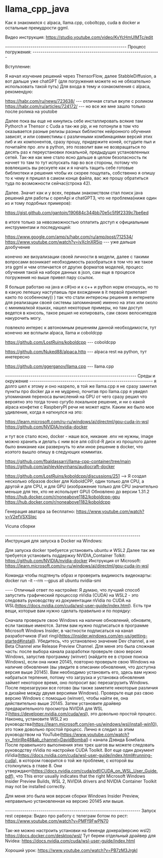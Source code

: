 # llama_cpp_java
Как я знакомился с alpaca, llama.cpp, coboltcpp, cuda в docker и остальные премудрости ggml.


Видео инструкция:
https://studio.youtube.com/video/KvYcHmUlMTc/edit


















-------------------------------------------------------------- Процесс погружения: -----------------------------------------------------------------

Вступление:

Я начал изучение решений через ThensorFlow, далее StabbleDiffusion, а вот дальше уже chatGPT (для погружения можете но не обязательно использовать такой путь)
Для входа в тему и ознакомления с alpaca, рекомендую:

https://habr.com/ru/news/723638/            --- отличная статья вкупе с роликом
https://habr.com/ru/articles/724172/        --- но все же мне зашло только после ролика на youtobe

Далее пока вы еще не кинулись себе инсталлировать всякие там Pythorch и Thensor с Cuda а так-же pip, и не потонули в том что оказывается разные релизы разных библиотек нейронного обучения 
зависят, и или совместимы с различными комбинациями версий этих либ и их компонентов, сразу прошу, придержите коней, остудите пыл и почитайте про .env в python, это позволит вам не возвращаться по десять раз
к переустановки локальной, предыдущих установленных сетей. Так-же как мне стало ясно дальше в целом безопасность пк начнет то там то тут испускать пар во все стороны, потому что вовлекшись вы рескуете как и я 
начать тащить себе готовые библиотеки и решения чтобы их скорее пощупать, собственно я опишу то к чему я пришел в самом конце файла, вас же прошу обратиться туда по возможности сейчас(строка 42).

Далее. Значит как и у всех, первым знакомством стал поиск java решений для работы с openApi и chatGPT3, 
что не проблема(ниже один из и тому подобных примеров):

https://gist.github.com/gantoin/190684c344bb70e5c5f9f2339c7be6ed

в итоге только за невозможностью оплатить доступ к официальным инструментам и последующей:

https://www.google.com/amp/s/habr.com/ru/amp/post/712534/
https://www.youtube.com/watch?v=ivXcInXR5jo --- уже дальше дообучение

конечно же визуализации своей личности в модели, далее с такими вопросами возникает необходимость разобраться в том что же такое эта ggml и чем отличается от других форматов моделей,
процесс обучения такой на наборе данных в json, сам еще в процессе погружения но выше привел пару ссылок.

Я больше работаю на java и c#(но и к с++ и python норм отношусь, но то в какую лепешку наступаешь при вхождении в it первой прилепает както по особенному)) ) 
так что стали интересны решения в интернете для реализации своей системы запоминания) именно на этих или около с минималкой языках,
нашел некоторые примеры, но там доступ ведется в консоль, такое решил не копировать, сам своих велосипедов накурочить могу.

повлекло интерес к автономным решениям данной необходимости, тут конечно же всплыли alpaca, llama и coboldcpp

https://github.com/LostRuins/koboldcpp        --- coboldcpp

https://github.com/Nuked88/alpaca.http        --- alpaca rest на python, тут инетересно

https://github.com/ggerganov/llama.cpp        --- llama.cpp

------------------------------------------------------------------- Среды и окружение ---------------------------------------------------------------
я долго шел к этому и оно назрело, в той же llama.cpp я не сразу заметил пункты про docker да и не мудрено, почитав про llama.cpp я увидел упоминания переноса вычислений на GPU от чего
сразу решил что вероятно это тогда точно сугубо локальное решение, и ни о какой alpaca конфетке с RaspberyPI речи не может идти. Каким же было мое удивление, когда я наткнулся на это:

https://learn.microsoft.com/ru-ru/windows/ai/directml/gpu-cuda-in-wsl
https://github.com/NVIDIA/nvidia-docker

и тут все стало ясно, docker - наше все, никакие .env не нужны, image можно хранить и делать с ним все аля cd/cd-R диск из прошлого
далее было вникание как развернуть то или иное решение в docker, что изэтого вышло опишу в следующих коммитах.

https://github.com/fbaldassarri/llama-cpp-container/tree/main
https://github.com/ashleykleynhans/audiocraft-docker

https://github.com/LostRuins/koboldcpp/discussions/251 -->
Я создал несколько образов docker для KoboldCPP, один только для CPU, а другой и для CPU, и для GPU (изображение только для CPU значительно меньше для тех, кто не использует GPU)
Обновлено до версии 1.31.2
https://hub.docker.com/r/noneabove1182/koboldcpp-gpu
https://hub.docker.com/r/noneabove1182/koboldcpp

Генерация аватара за бесплатно:
https://www.youtube.com/watch?v=V2efVSXSlqc

Vicuna сборки


---------------------------------------------------------------------   Инструкция для запуска в Docker на Windows:

Для запуска docker требуется установить ubuntu и WSL2
Далее так же требуется установить поддержку NVIDIA_Container Tolkit: https://github.com/NVIDIA/nvidia-docker
Инструкция от Microsoft: https://learn.microsoft.com/ru-ru/windows/ai/directml/gpu-cuda-in-wsl

Команда чтобы подтянуть образ и проверить видимость видеокарты:
docker run -it --rm --gpus all ubuntu nvidia-smi

---- Отличный ответ по настройке:
Я думаю, что лучший способ запустить графический процессор nVidia (CUDA) на WSL2 - это следовать руководству из документации nVidia по CUDA на WSL(https://docs.nvidia.com/cuda/wsl-user-guide/index.html). Есть три вещи, которые вам нужно сделать правильно и по порядку:

Сначала проверьте свою Windows на наличие обновлений, обновите, если таковые имеются. Затем вам нужно подписаться в программе Microsoft Windows Insider, в частности подписаться на канал разработчиков (Fast ring)(https://insider.windows.com/en-us/getting-started#install). Убедитесь, что установлено значение Dev channel, а не Beta Channel или Release Preview Channel. Для меня это была сложная часть: после выбора канала разработки проверьте свою версию Windows, запустив программу (winver) (найдите ее в строке поиска Windows), если она ниже 20145, повторно проверьте свою Windows на наличие обновления (вы увидите в описании обновления, что доступна версия выше 20145). Вам необходимо установить его, здесь вам нужно набраться терпения, потому что загрузка и установка обновления займет некоторое время, оно попросит вас перезагрузить Windows. После перезагрузки все готово (вы также заметите некоторые различия в дизайне между двумя версиями Windows). Проверьте еще раз свою версию Windows с помощью (winver), чтобы найти ее, она действительно выше 20145.
Затем установите драйвер предварительного просмотра NVIDIA для WSL 2(https://developer.nvidia.com/cuda/wsl), это довольно простой процесс.
Наконец, установите WSL2 из руководства(https://learn.microsoft.com/en-us/windows/wsl/install-win10), это тоже довольно простой процесс. Лично я следил за этим руководством на YouTube(https://www.youtube.com/watch?v=_fntjriRe48&ab_channel=DavidBombal) с канала Дэвида Бомбала.
После правильного выполнения этих трех шагов вы можете следовать руководству nVidia по настройке CUDA Toolkit. Вот еще один документ nVidia(https://docs.nvidia.com/cuda/wsl-user-guide/index.html#running-cuda), в котором говорится о той же проблеме, с которой вы столкнулись в главе 8. Они утверждают(https://docs.nvidia.com/cuda/pdf/CUDA_on_WSL_User_Guide.pdf), что This error usually indicates that the right Microsoft Windows Insider Preview Builds, WSL 2, NVIDIA drivers and NVIDIA Container Toolkit may not be installed correctly.

Для меня это была моя версия сборки Windows Insider Preview, неправильно установленная на версию 20145 или выше.

---------------------------------------------------------------------  Запуск rest сервера:
Видео про работу с телеграм ботом по рест: https://www.youtube.com/watch?v=PMFf9FwPN70

Так-же можно настроить установки на бекенде докера(версию wsl2) https://docs.docker.com/desktop/wsl/
Тут берем отдельный драйвер для Nvidea: https://docs.nvidia.com/cuda/wsl-user-guide/index.html

Хороший урок: https://www.youtube.com/watch?v=PB7zM3JrgkI
